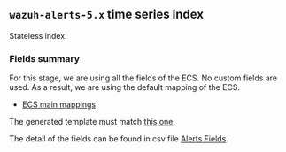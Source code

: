 ## `wazuh-alerts-5.x` time series index

Stateless index.

### Fields summary

For this stage, we are using all the fields of the ECS. No custom fields are used. As a result, we are using the default mapping of the ECS.

-   [ECS main mappings](https://github.com/elastic/ecs/blob/v8.11.0/schemas/subsets/main.yml)

The generated template must match [this one](https://github.com/elastic/ecs/blob/v8.11.0/generated/elasticsearch/legacy/template.json).

The detail of the fields can be found in csv file [Alerts Fields](fields.csv).

